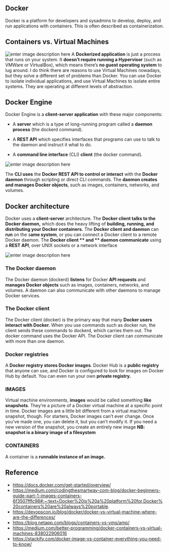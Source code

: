## Docker 
Docker is a platform for developers and sysadmins to develop, deploy, and run applications with containers. This is often described as containerization. 

## Containers vs. Virtual Machines
![enter image description here](https://www.itgratis.com/wp-content/uploads/2018/03/docker.jpg)
A **Dockerized application** is just a process that runs on your system. It **doesn’t require running a Hypervisor** (such as VMWare or VirtualBox), which means there’s **no guest operating system** to lug around. I do think there are reasons to use Virtual Machines nowadays, but they solve a different set of problems than Docker. You can use Docker to isolate individual applications, and use Virtual Machines to isolate entire systems. They are operating at different levels of abstraction.

## Docker Engine
Docker Engine is a **client-server application** with these major components:

- A **server** which is a type of long-running program called a **daemon process** (the dockerd command).

- A **REST API** which specifies interfaces that programs can use to talk to the daemon and instruct it what to do.

- A **command line interface** (CLI) **client** (the docker command).

![enter image description here](https://docs.docker.com/engine/images/engine-components-flow.png)

The **CLI uses** the **Docker REST API to control or interact** with the **Docker daemon** through scripting or direct CLI commands. The **daemon creates and manages Docker objects**, such as images, containers, networks, and volumes.

## Docker architecture
Docker uses a **client-server** architecture. The **Docker client talks to the Docker daemon,** which does the heavy lifting of **building, running, and distributing your Docker containers.** The **Docker client and daemon** can **run** on the s**ame system**, or you can connect a Docker client to a remote Docker daemon. The **Docker client ** and ** daemon communicate** using a **REST API**, over UNIX sockets or a network interface

![enter image description here](https://docs.docker.com/engine/images/architecture.svg)
  ### The Docker daemon
The Docker daemon (dockerd) **listens** for Docker **API requests** and **manages Docker objects** such as images, containers, networks, and volumes. A daemon can also communicate with other daemons to manage Docker services.
### The Docker client
The Docker client (docker) is the primary way that many **Docker users interact with Docker.** When you use commands such as docker run, the client sends these commands to dockerd, which carries them out. The docker command uses the Docker API. The Docker client can communicate with more than one daemon.
### Docker registries
A **Docker registry stores Docker images**. Docker Hub is a **public registry** that anyone can use, and Docker is configured to look for images on Docker Hub by default. You can even run your own **private registry.**
### IMAGES
Virtual machine environments, **images** would be called something **like snapshots**. They’re a picture of a Docker virtual machine at a specific point in time. Docker images are a little bit different from a virtual machine snapshot, though. For starters, Docker images can’t ever change. Once you’ve made one, you can delete it, but you can’t modify it. If you need a new version of the snapshot, you create an entirely new image
**NB: snapshot is a binary image of a filesystem**

### CONTAINERS
A container is a **runnable instance of an image.**

## Reference 
- https://docs.docker.com/get-started/overview/
- https://medium.com/codingthesmartway-com-blog/docker-beginners-guide-part-1-images-containers-6f3507fffc98#:~:text=Docker%20is%20a%20platform%20for,Docker%20containers%20are%20always%20portable.
- https://devopscon.io/blog/docker/docker-vs-virtual-machine-where-are-the-differences/
- https://blog.netapp.com/blogs/containers-vs-vms/amp/
- https://medium.com/better-programming/docker-containers-vs-virtual-machines-838022906016
- https://stackify.com/docker-image-vs-container-everything-you-need-to-know/
<!--stackedit_data:
eyJoaXN0b3J5IjpbLTkyOTE4NzA1NCwxNjUzNTkxMTgsLTg4ND
IzMTEwMCwxNzY1MzAyMTM2LDU1MTkzOTg0MSw4MzI3Mzk5NzMs
LTgxMTAxMzkzMSw4NDI2ODk4NzIsMTA1NjgxOTAwOSwtMTIzOT
Q4ODIyMCw2MTk0NTk0MTQsLTk0NzAyOTI3MCwtMTMwNTI3NjYz
MiwyNjk3NTQ2OSwtMjA5OTczOTQ3NCwtNTAzMzQzMTcyLDIwNz
c1ODE3MTgsNzMwOTk4MTE2XX0=
-->